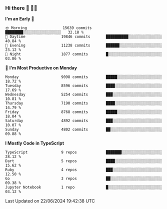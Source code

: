 ### Hi there 👋 🧑‍💻



<!--START_SECTION:waka-->
**I'm an Early 🐤** 

```text
🌞 Morning                15639 commits       ████████░░░░░░░░░░░░░░░░░   32.18 % 
🌆 Daytime                19846 commits       ██████████░░░░░░░░░░░░░░░   40.84 % 
🌃 Evening                11238 commits       ██████░░░░░░░░░░░░░░░░░░░   23.12 % 
🌙 Night                  1877 commits        █░░░░░░░░░░░░░░░░░░░░░░░░   03.86 % 
```
📅 **I'm Most Productive on Monday** 

```text
Monday                   9098 commits        █████░░░░░░░░░░░░░░░░░░░░   18.72 % 
Tuesday                  8596 commits        ████░░░░░░░░░░░░░░░░░░░░░   17.69 % 
Wednesday                5254 commits        ███░░░░░░░░░░░░░░░░░░░░░░   10.81 % 
Thursday                 7190 commits        ████░░░░░░░░░░░░░░░░░░░░░   14.79 % 
Friday                   8768 commits        █████░░░░░░░░░░░░░░░░░░░░   18.04 % 
Saturday                 4892 commits        ███░░░░░░░░░░░░░░░░░░░░░░   10.07 % 
Sunday                   4802 commits        ██░░░░░░░░░░░░░░░░░░░░░░░   09.88 % 
```


**I Mostly Code in TypeScript** 

```text
TypeScript               9 repos             ███████░░░░░░░░░░░░░░░░░░   28.12 % 
Dart                     5 repos             ████░░░░░░░░░░░░░░░░░░░░░   15.62 % 
Ruby                     4 repos             ███░░░░░░░░░░░░░░░░░░░░░░   12.50 % 
Go                       3 repos             ██░░░░░░░░░░░░░░░░░░░░░░░   09.38 % 
Jupyter Notebook         1 repo              █░░░░░░░░░░░░░░░░░░░░░░░░   03.12 % 
```




 Last Updated on 22/06/2024 19:42:38 UTC
<!--END_SECTION:waka-->


